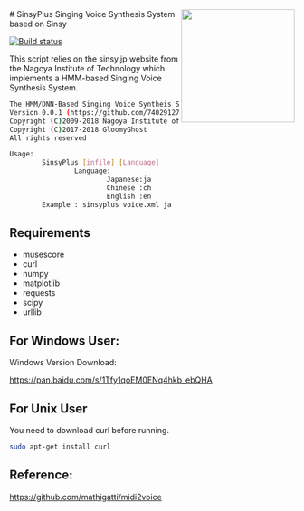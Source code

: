 <img src='https://github.com/GloomyGhost-MosquitoSeal/SinsyPlus/blob/master/logo.jpg?raw=true' align="right" width=200>
# SinsyPlus
Singing Voice Synthesis System based on Sinsy

[![Build status](https://ci.appveyor.com/api/projects/status/est4cx966u4fevcg?svg=true)](https://ci.appveyor.com/project/GloomyGhost-MosquitoCoil/sinsyplus)

This script relies on the sinsy.jp website from the Nagoya Institute of Technology which implements a HMM-based Singing Voice Synthesis System.

```bash
The HMM/DNN-Based Singing Voice Syntheis System "SinsyPlus"
Version 0.0.1 (https://github.com/740291272/SinsyPlus)
Copyright (C)2009-2018 Nagoya Institute of Technology
Copyright (C)2017-2018 GloomyGhost
All rights reserved

Usage:
        SinsyPlus [infile] [Language]
                Language:
                        Japanese:ja
                        Chinese :ch
                        English :en
        Example : sinsyplus voice.xml ja

```

## Requirements
- musescore
- curl
- numpy
- matplotlib
- requests
- scipy	
- urllib

## For Windows User:
Windows Version Download:

https://pan.baidu.com/s/1Tfy1qoEM0ENq4hkb_ebQHA

## For Unix User 
You need to download curl before running.
```bash
sudo apt-get install curl
```
## Reference:
https://github.com/mathigatti/midi2voice
